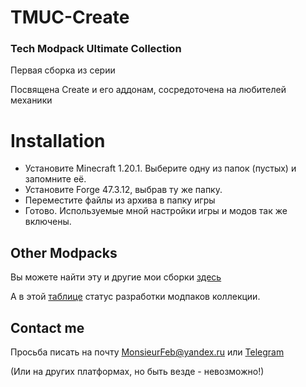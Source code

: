 # TMUC-Create
### Tech Modpack Ultimate Collection

Первая сборка из серии

Посвящена Create и его аддонам, сосредоточена на любителей механики

# Installation
- Установите Minecraft 1.20.1. Выберите одну из папок (пустых) и запомните её.
- Установите Forge 47.3.12, выбрав ту же папку.
- Переместите файлы из архива в папку игры
- Готово. Используемые мной настройки игры и модов так же включены.

## Other Modpacks
Вы можете найти эту и другие мои сборки [здесь](https://monsieurfeb.github.io/modpacks.html)

А в этой [таблице](https://docs.google.com/spreadsheets/d/1lLu7JaAFoo23XOV87XWc5rpGY2zUfxdeOsy7jaUptiE/edit?usp=sharing) статус разработки модпаков коллекции.

## Contact me
Просьба писать на почту MonsieurFeb@yandex.ru или [Telegram](https://t.me/thirdBTP/824)

(Или на других платформах, но быть везде - невозможно!)
